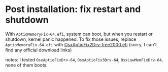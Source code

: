# Post installation: fix restart and shutdown

With `AptioMemoryFix-64.efi`, system can boot, but when you restart or shutdown, kernel panic happened. To fix those issues, replace `AptioMemoryFix-64.efi` with [OsxAptioFix2Drv-free2000.efi](./kexts/OsxAptioFix2Drv-free2000.efi) (sorry, I can't find any official download links)

notes: I tested `OsxAptioFixDrv-64`, `OsxAptioFix3Drv-64`, `OsxLowMemFixDrv-64`, none of them boots.
